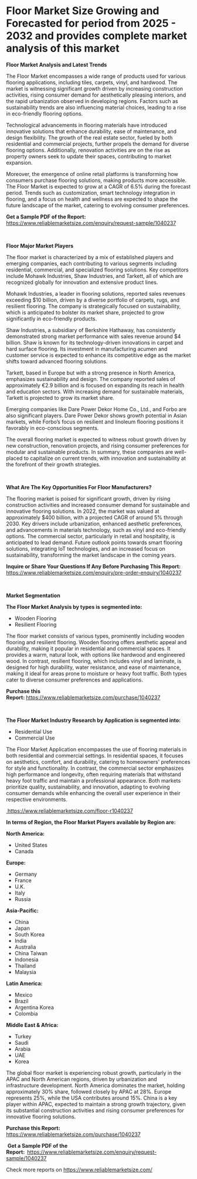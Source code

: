 <p><h1>Floor Market Size Growing and Forecasted for period from 2025 - 2032 and provides complete market analysis of this market</h1></p><p><strong>Floor Market Analysis and Latest Trends</strong></p>
<p><p>The Floor Market encompasses a wide range of products used for various flooring applications, including tiles, carpets, vinyl, and hardwood. The market is witnessing significant growth driven by increasing construction activities, rising consumer demand for aesthetically pleasing interiors, and the rapid urbanization observed in developing regions. Factors such as sustainability trends are also influencing material choices, leading to a rise in eco-friendly flooring options.</p><p>Technological advancements in flooring materials have introduced innovative solutions that enhance durability, ease of maintenance, and design flexibility. The growth of the real estate sector, fueled by both residential and commercial projects, further propels the demand for diverse flooring options. Additionally, renovation activities are on the rise as property owners seek to update their spaces, contributing to market expansion.</p><p>Moreover, the emergence of online retail platforms is transforming how consumers purchase flooring solutions, making products more accessible. The Floor Market is expected to grow at a CAGR of 6.5% during the forecast period. Trends such as customization, smart technology integration in flooring, and a focus on health and wellness are expected to shape the future landscape of the market, catering to evolving consumer preferences.</p></p>
<p><strong>Get a Sample PDF of the Report:&nbsp;</strong> <a href="https://www.reliablemarketsize.com/enquiry/request-sample/1040237?utm_campaign=1879&utm_medium=2&utm_source=Github&utm_content=ia&utm_term=08022025&utm_id=floor">https://www.reliablemarketsize.com/enquiry/request-sample/1040237</a></p>
<p>&nbsp;</p>
<p><strong>Floor Major Market Players</strong></p>
<p><p>The floor market is characterized by a mix of established players and emerging companies, each contributing to various segments including residential, commercial, and specialized flooring solutions. Key competitors include Mohawk Industries, Shaw Industries, and Tarkett, all of which are recognized globally for innovation and extensive product lines.</p><p>Mohawk Industries, a leader in flooring solutions, reported sales revenues exceeding $10 billion, driven by a diverse portfolio of carpets, rugs, and resilient flooring. The company is strategically focused on sustainability, which is anticipated to bolster its market share, projected to grow significantly in eco-friendly products.</p><p>Shaw Industries, a subsidiary of Berkshire Hathaway, has consistently demonstrated strong market performance with sales revenue around $4 billion. Shaw is known for its technology-driven innovations in carpet and hard surface flooring. Its investment in manufacturing acumen and customer service is expected to enhance its competitive edge as the market shifts toward advanced flooring solutions.</p><p>Tarkett, based in Europe but with a strong presence in North America, emphasizes sustainability and design. The company reported sales of approximately €2.9 billion and is focused on expanding its reach in health and education sectors. With increasing demand for sustainable materials, Tarkett is projected to grow its market share.</p><p>Emerging companies like Dare Power Dekor Home Co., Ltd., and Forbo are also significant players. Dare Power Dekor shows growth potential in Asian markets, while Forbo’s focus on resilient and linoleum flooring positions it favorably in eco-conscious segments.</p><p>The overall flooring market is expected to witness robust growth driven by new construction, renovation projects, and rising consumer preferences for modular and sustainable products. In summary, these companies are well-placed to capitalize on current trends, with innovation and sustainability at the forefront of their growth strategies.</p></p>
<p>&nbsp;</p>
<p><strong>What Are The Key Opportunities For Floor Manufacturers?</strong></p>
<p><p>The flooring market is poised for significant growth, driven by rising construction activities and increased consumer demand for sustainable and innovative flooring solutions. In 2022, the market was valued at approximately $400 billion, with a projected CAGR of around 5% through 2030. Key drivers include urbanization, enhanced aesthetic preferences, and advancements in materials technology, such as vinyl and eco-friendly options. The commercial sector, particularly in retail and hospitality, is anticipated to lead demand. Future outlook points towards smart flooring solutions, integrating IoT technologies, and an increased focus on sustainability, transforming the market landscape in the coming years.</p></p>
<p><strong>Inquire or Share Your Questions If Any Before Purchasing This Report:</strong> <a href="https://www.reliablemarketsize.com/enquiry/pre-order-enquiry/1040237?utm_campaign=1879&utm_medium=2&utm_source=Github&utm_content=ia&utm_term=08022025&utm_id=floor">https://www.reliablemarketsize.com/enquiry/pre-order-enquiry/1040237</a></p>
<p>&nbsp;</p>
<p><strong>Market Segmentation</strong></p>
<p><strong>The Floor Market Analysis by types is segmented into:</strong></p>
<p><ul><li>Wooden Flooring</li><li>Resilient Flooring</li></ul></p>
<p><p>The floor market consists of various types, prominently including wooden flooring and resilient flooring. Wooden flooring offers aesthetic appeal and durability, making it popular in residential and commercial spaces. It provides a warm, natural look, with options like hardwood and engineered wood. In contrast, resilient flooring, which includes vinyl and laminate, is designed for high durability, water resistance, and ease of maintenance, making it ideal for areas prone to moisture or heavy foot traffic. Both types cater to diverse consumer preferences and applications.</p></p>
<p><strong>Purchase this Report:&nbsp;</strong><a href="https://www.reliablemarketsize.com/purchase/1040237?utm_campaign=1879&utm_medium=2&utm_source=Github&utm_content=ia&utm_term=08022025&utm_id=floor">https://www.reliablemarketsize.com/purchase/1040237</a></p>
<p>&nbsp;</p>
<p><strong>The Floor Market Industry Research by Application is segmented into:</strong></p>
<p><ul><li>Residential Use</li><li>Commercial Use</li></ul></p>
<p><p>The Floor Market Application encompasses the use of flooring materials in both residential and commercial settings. In residential spaces, it focuses on aesthetics, comfort, and durability, catering to homeowners' preferences for style and functionality. In contrast, the commercial sector emphasizes high performance and longevity, often requiring materials that withstand heavy foot traffic and maintain a professional appearance. Both markets prioritize quality, sustainability, and innovation, adapting to evolving consumer demands while enhancing the overall user experience in their respective environments.</p></p>
<p><a href="https://www.reliablemarketsize.com/floor-r1040237?utm_campaign=1879&utm_medium=2&utm_source=Github&utm_content=ia&utm_term=08022025&utm_id=floor">&nbsp;https://www.reliablemarketsize.com/floor-r1040237</a></p>
<p><strong>In terms of Region, the Floor Market Players available by Region are:</strong></p>
<p>
    <p> <strong> North America: </strong>
        <ul>
            <li>United States</li>
            <li>Canada</li>
        </ul>
        </p> 
    <p> <strong> Europe: </strong>
        <ul>
            <li>Germany</li>
            <li>France</li>
            <li>U.K.</li>
            <li>Italy</li>
            <li>Russia</li>
        </ul>
        </p> 
    <p> <strong> Asia-Pacific: </strong>
        <ul>
            <li>China</li>
            <li>Japan</li>
            <li>South Korea</li>
            <li>India</li>
            <li>Australia</li>
            <li>China Taiwan</li>
            <li>Indonesia</li>
            <li>Thailand</li>
            <li>Malaysia</li>
        </ul>
        </p> 
    <p> <strong> Latin America: </strong>
        <ul>
            <li>Mexico</li>
            <li>Brazil</li>
            <li>Argentina Korea</li>
            <li>Colombia</li>
        </ul>
        </p> 
    <p> <strong> Middle East & Africa: </strong>
        <ul>
            <li>Turkey</li>
            <li>Saudi</li>
            <li>Arabia</li>
            <li>UAE</li>
            <li>Korea</li>
        </ul>
    </p>
    </p>
<p><p>The global floor market is experiencing robust growth, particularly in the APAC and North American regions, driven by urbanization and infrastructure development. North America dominates the market, holding approximately 30% share, followed closely by APAC at 28%. Europe represents 25%, while the USA contributes around 15%. China is a key player within APAC, expected to maintain a strong growth trajectory, given its substantial construction activities and rising consumer preferences for innovative flooring solutions.</p></p>
<p><strong>Purchase this Report: </strong><a href="https://www.reliablemarketsize.com/purchase/1040237?utm_campaign=1879&utm_medium=2&utm_source=Github&utm_content=ia&utm_term=08022025&utm_id=floor">https://www.reliablemarketsize.com/purchase/1040237</a></p>
<p>&nbsp;<strong>Get a Sample PDF of the Report:&nbsp;&nbsp;</strong><a href="https://www.reliablemarketsize.com/enquiry/request-sample/1040237?utm_campaign=1879&utm_medium=2&utm_source=Github&utm_content=ia&utm_term=08022025&utm_id=floor">https://www.reliablemarketsize.com/enquiry/request-sample/1040237</a></p>
<p><strong></strong></p>
<p>Check more reports on <a href="https://www.reliablemarketsize.com/?utm_campaign=1879&utm_medium=2&utm_source=Github&utm_content=ia&utm_term=08022025&utm_id=floor">https://www.reliablemarketsize.com/</a></p>